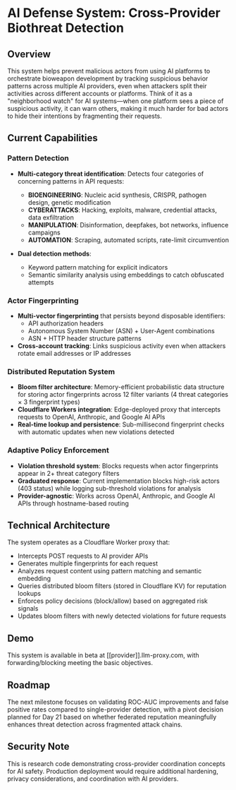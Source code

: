 # AI Defense System: Cross-Provider Biothreat Detection

## Overview
This system helps prevent malicious actors from using AI platforms to orchestrate bioweapon development by tracking suspicious behavior patterns across multiple AI providers, even when attackers split their activities across different accounts or platforms. Think of it as a "neighborhood watch" for AI systems—when one platform sees a piece of suspicious activity, it can warn others, making it much harder for bad actors to hide their intentions by fragmenting their requests.

## Current Capabilities
### Pattern Detection

- **Multi-category threat identification**: Detects four categories of concerning patterns in API requests:
  - **BIOENGINEERING**: Nucleic acid synthesis, CRISPR, pathogen design, genetic modification
  - **CYBERATTACKS**: Hacking, exploits, malware, credential attacks, data exfiltration
  - **MANIPULATION**: Disinformation, deepfakes, bot networks, influence campaigns
  - **AUTOMATION**: Scraping, automated scripts, rate-limit circumvention

- **Dual detection methods**:
  - Keyword pattern matching for explicit indicators
  - Semantic similarity analysis using embeddings to catch obfuscated attempts

### Actor Fingerprinting

- **Multi-vector fingerprinting** that persists beyond disposable identifiers:
  - API authorization headers
  - Autonomous System Number (ASN) + User-Agent combinations
  - ASN + HTTP header structure patterns
- **Cross-account tracking**: Links suspicious activity even when attackers rotate email addresses or IP addresses

### Distributed Reputation System

- **Bloom filter architecture**: Memory-efficient probabilistic data structure for storing actor fingerprints across 12 filter variants (4 threat categories × 3 fingerprint types)
- **Cloudflare Workers integration**: Edge-deployed proxy that intercepts requests to OpenAI, Anthropic, and Google AI APIs
- **Real-time lookup and persistence**: Sub-millisecond fingerprint checks with automatic updates when new violations detected

### Adaptive Policy Enforcement

- **Violation threshold system**: Blocks requests when actor fingerprints appear in 2+ threat category filters
- **Graduated response**: Current implementation blocks high-risk actors (403 status) while logging sub-threshold violations for analysis
- **Provider-agnostic**: Works across OpenAI, Anthropic, and Google AI APIs through hostname-based routing

## Technical Architecture
The system operates as a Cloudflare Worker proxy that:

* Intercepts POST requests to AI provider APIs
* Generates multiple fingerprints for each request
* Analyzes request content using pattern matching and semantic embedding
* Queries distributed bloom filters (stored in Cloudflare KV) for reputation lookups
* Enforces policy decisions (block/allow) based on aggregated risk signals
* Updates bloom filters with newly detected violations for future requests

## Demo
This system is available in beta at [[provider]].llm-proxy.com, with forwarding/blocking meeting the basic objectives.

## Roadmap
The next milestone focuses on validating ROC-AUC improvements and false positive rates compared to single-provider detection, with a pivot decision planned for Day 21 based on whether federated reputation meaningfully enhances threat detection across fragmented attack chains.

## Security Note
This is research code demonstrating cross-provider coordination concepts for AI safety. Production deployment would require additional hardening, privacy considerations, and coordination with AI providers.
